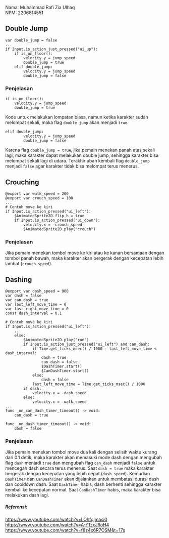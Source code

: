 Nama: Muhammad Rafi Zia Ulhaq<br>
NPM: 2206814551<br>

## Double Jump
```
var double_jump = false
...
if Input.is_action_just_pressed("ui_up"):
	if is_on_floor():
		velocity.y = jump_speed
		double_jump = true
	elif double_jump:
		velocity.y = jump_speed
		double_jump = false
```
### Penjelasan
```
if is_on_floor():
	velocity.y = jump_speed
	double_jump = true
```
Kode untuk melakukan lompatan biasa, namun ketika karakter sudah melompat sekali, maka flag `double jump` akan menjadi `true`.
```
elif double_jump:
        velocity.y = jump_speed
        double_jump = false
```
Karena flag `double_jump = true`, jika pemain menekan panah atas sekali lagi, maka karakter dapat melakukan double jump, sehingga karakter bisa melompat sekali lagi di udara. Terakhir ubah kembali flag `double_jump` menjadi `false` agar karakter tidak bisa melompat terus menerus.

## Crouching
```
@export var walk_speed = 200
@export var crouch_speed = 100
...
# Contoh move ke kiri
if Input.is_action_pressed("ui_left"):
	$AnimatedSprite2D.flip_h = true
	if Input.is_action_pressed("ui_down"):
		velocity.x = -crouch_speed
		$AnimatedSprite2D.play("crouch")
```
### Penjelasan
Jika pemain menekan tombol move ke kiri atau ke kanan bersamaan dengan tombol panah bawah, maka karakter akan bergerak dengan kecepatan lebih lambat (`crouch_speed`).

## Dashing
```
@export var dash_speed = 900
var dash = false
var can_dash = true
var last_left_move_time = 0
var last_right_move_time = 0
const dash_interval = 0.1

# Contoh move ke kiri
if Input.is_action_pressed("ui_left"):
	...
	else:
		$AnimatedSprite2D.play("run")	
		if Input.is_action_just_pressed("ui_left") and can_dash:
			if Time.get_ticks_msec() / 1000 - last_left_move_time < dash_interval:
				dash = true
				can_dash = false
				$DashTimer.start()
				$CanDashTimer.start()
			else:
				dash = false
			last_left_move_time = Time.get_ticks_msec() / 1000
		if dash:
			velocity.x = -dash_speed
		else:
			velocity.x = -walk_speed
...
func _on_can_dash_timer_timeout() -> void:
	can_dash = true
	
func _on_dash_timer_timeout() -> void:
	dash = false
```
### Penjelasan
Jika pemain menekan tombol move dua kali dengan selisih waktu kurang dari 0.1 detik, maka karakter akan memasuki mode dash dengan mengubah flag `dash` menjadi `true` dan mengubah flag `can_dash` menjadi `false` untuk mencegah dash secara terus menerus. Saat `dash = true` maka karakter bergerak dengan kecepatan yang lebih cepat (`dash_speed`). Kemudian `DashTimer` dan `CanDashTimer` akan dijalankan untuk membatasi durasi dash dan cooldown dash. Saat `DashTimer` habis, dash berhenti sehingga karakter kembali ke kecepatan normal. Saat `CanDashTimer` habis, maka karakter bisa melakukan dash lagi.

##### Referensi:
https://www.youtube.com/watch?v=LOhfqjmasi0<br>
https://www.youtube.com/watch?v=A-Y1zxJ6oH4<br>
https://www.youtube.com/watch?v=f8z4x6R7OSM&t=17s
